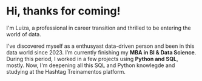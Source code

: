 # Hi, thanks for coming! 

I'm Luiza, a professional in career transition and thrilled to be entering the world of data. 

I've discovered myself as a enthusyast data-driven person and been in this data world since 2023. I’m currently finishing my **MBA in BI & Data Science**. During this period, I worked in a few projects using **Python and SQL**, mostly. Now, I'm deepening all this SQL and Python knowlegde and studying at the Hashtag Treinamentos platform.


<!---
luiza-giannattasio/luiza-giannattasio is a ✨ special ✨ repository because its `README.md` (this file) appears on your GitHub profile.
You can click the Preview link to take a look at your changes.
--->
